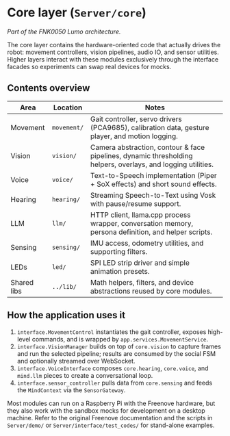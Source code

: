 # Core layer (`Server/core`)

*Part of the FNK0050 Lumo architecture.*

The core layer contains the hardware-oriented code that actually drives the robot: movement
controllers, vision pipelines, audio IO, and sensor utilities. Higher layers interact with these
modules exclusively through the interface facades so experiments can swap real devices for mocks.

## Contents overview

| Area | Location | Notes |
| ---- | -------- | ----- |
| Movement | `movement/` | Gait controller, servo drivers (PCA9685), calibration data, gesture player, and motion logging. |
| Vision | `vision/` | Camera abstraction, contour & face pipelines, dynamic thresholding helpers, overlays, and logging utilities. |
| Voice | `voice/` | Text-to-Speech implementation (Piper + SoX effects) and short sound effects. |
| Hearing | `hearing/` | Streaming Speech-to-Text using Vosk with pause/resume support. |
| LLM | `llm/` | HTTP client, llama.cpp process wrapper, conversation memory, persona definition, and helper scripts. |
| Sensing | `sensing/` | IMU access, odometry utilities, and supporting filters. |
| LEDs | `led/` | SPI LED strip driver and simple animation presets. |
| Shared libs | `../lib/` | Math helpers, filters, and device abstractions reused by core modules. |

## How the application uses it

1. `interface.MovementControl` instantiates the gait controller, exposes high-level commands, and is
   wrapped by `app.services.MovementService`.
2. `interface.VisionManager` builds on top of `core.vision` to capture frames and run the selected
   pipeline; results are consumed by the social FSM and optionally streamed over WebSocket.
3. `interface.VoiceInterface` composes `core.hearing`, `core.voice`, and `mind.llm` pieces to create
   a conversational loop.
4. `interface.sensor_controller` pulls data from `core.sensing` and feeds the `MindContext` via the
   `SensorGateway`.

Most modules can run on a Raspberry Pi with the Freenove hardware, but they also work with the
sandbox mocks for development on a desktop machine. Refer to the original Freenove documentation and
the scripts in `Server/demo/` or `Server/interface/test_codes/` for stand-alone examples.
